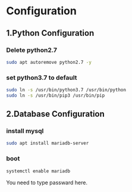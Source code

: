 # Configuration

## 1.Python Configuration

### Delete python2.7

```bash
sudo apt autoremove python2.7 -y
```

### set python3.7 to default

```bash
sudo ln -s /usr/bin/python3.7 /usr/bin/python
sudo ln -s /usr/bin/pip3 /usr/bin/pip
```

## 2.Database Configuration

### install mysql

```bash
sudo apt install mariadb-server
```

### boot

```bash
systemctl enable mariadb
```

You need to type passward here.
